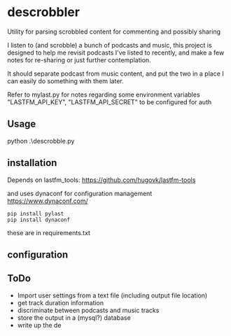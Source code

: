 # descrobbler
Utility for parsing scrobbled content for commenting and possibly sharing

I listen to (and scrobble) a bunch of podcasts and music, this project is designed to help me revisit podcasts I've listed to recently, and make a few notes for re-sharing or just further contemplation.

It should separate podcast from music content, and put the two in a place I can easily do something with them later.

Refer to mylast.py for notes regarding some environment variables "LASTFM_API_KEY", "LASTFM_API_SECRET" to be configured for auth

## Usage

python .\descrobble.py

## installation

Depends on lastfm_tools:
https://github.com/hugovk/lastfm-tools

and uses dynaconf for configuration management
https://www.dynaconf.com/

```
pip install pylast
pip install dynaconf
```

these are in requirements.txt

## configuration


## ToDo

- Import user settings from a text file (including output file location)
- get track duration information
- discriminate between podcasts and music tracks
- store the output in a (mysql?) database
- write up the de

